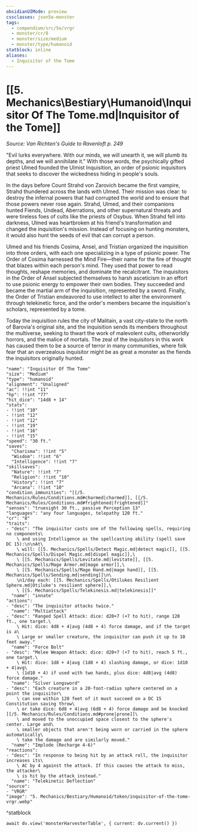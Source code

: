 ```yaml
---
obsidianUIMode: preview
cssclasses: json5e-monster
tags:
  - compendium/src/5e/vrgr
  - monster/cr/8
  - monster/size/medium
  - monster/type/humanoid
statblock: inline
aliases:
  - Inquisitor of the Tome
---
```

# [[5. Mechanics\Bestiary\Humanoid\Inquisitor Of The Tome.md|Inquisitor of the Tome]]
*Source: Van Richten's Guide to Ravenloft p. 249*  

"Evil lurks everywhere. With our minds, we will unearth it, we will plumb its depths, and we will annihilate it." With those words, the psychically gifted priest Ulmed founded the Ulmist Inquisition, an order of psionic inquisitors that seeks to discover the wickedness hiding in people's souls.

In the days before Count Strahd von Zarovich became the first vampire, Strahd thundered across the lands with Ulmed. Their mission was clear: to destroy the infernal powers that had corrupted the world and to ensure that those powers never rose again. Strahd, Ulmed, and their companions hunted Fiends, Undead, Aberrations, and other supernatural threats and were tireless foes of cults like the priests of Osybus. When Strahd fell into darkness, Ulmed was heartbroken at his friend's transformation and changed the inquisition's mission. Instead of focusing on hunting monsters, it would also hunt the seeds of evil that can corrupt a person.

Ulmed and his friends Cosima, Ansel, and Tristian organized the inquisition into three orders, with each one specializing in a type of psionic power. The Order of Cosima harnessed the Mind Fire—their name for the fire of thought that blazes within each person's mind. They used that power to read thoughts, reshape memories, and dominate the recalcitrant. The inquisitors in the Order of Ansel subjected themselves to harsh asceticism in an effort to use psionic energy to empower their own bodies. They succeeded and became the martial arm of the inquisition, represented by a sword. Finally, the Order of Tristian endeavored to use intellect to alter the environment through telekinetic force, and the order's members became the inquisition's scholars, represented by a tome.

Today the inquisition rules the city of Malitain, a vast city-state to the north of Barovia's original site, and the inquisition sends its members throughout the multiverse, seeking to thwart the work of malevolent cults, otherworldly horrors, and the malice of mortals. The zeal of the inquisitors in this work has caused them to be a source of terror in many communities, where folk fear that an overzealous inquisitor might be as great a monster as the fiends the inquisitors originally hunted.

```statblock
"name": "Inquisitor Of The Tome"
"size": "Medium"
"type": "humanoid"
"alignment": "Unaligned"
"ac": !!int "11"
"hp": !!int "77"
"hit_dice": "14d8 + 14"
"stats":
- !!int "10"
- !!int "12"
- !!int "12"
- !!int "19"
- !!int "16"
- !!int "15"
"speed": "30 ft."
"saves":
  "Charisma": !!int "5"
  "Wisdom": !!int "6"
  "Intelligence": !!int "7"
"skillsaves":
  "Nature": !!int "7"
  "Religion": !!int "10"
  "History": !!int "7"
  "Arcana": !!int "10"
"condition_immunities": "[[/5. Mechanics/Rules/Conditions.md#charmed|charmed]], [[/5. Mechanics/Rules/Conditions.md#frightened|frightened]]"
"senses": "truesight 30 ft., passive Perception 13"
"languages": "any four languages, telepathy 120 ft."
"cr": "8"
"traits":
- "desc": "The inquisitor casts one of the following spells, requiring no components\
    \ and using Intelligence as the spellcasting ability (spell save DC 15):\n\nAt\
    \ will: [[5. Mechanics/Spells/Detect Magic.md|detect magic]], [[5. Mechanics/Spells/Dispel Magic.md|dispel magic]],\
    \ [[5. Mechanics/Spells/Levitate.md|levitate]], [[5. Mechanics/Spells/Mage Armor.md|mage armor]],\
    \ [[5. Mechanics/Spells/Mage Hand.md|mage hand]], [[5. Mechanics/Spells/Sending.md|sending]]\n\
    \n1/day each: [[5. Mechanics/Spells/Otilukes Resilient Sphere.md|Otiluke's resilient sphere]],\
    \ [[5. Mechanics/Spells/Telekinesis.md|telekinesis]]"
  "name": "innate"
"actions":
- "desc": "The inquisitor attacks twice."
  "name": "Multiattack"
- "desc": "Ranged Spell Attack: dice: d20+7 (+7 to hit), range 120 ft., one target.\
    \ Hit: dice: 4d8 + 4|avg (4d8 + 4) force damage, and if the target is a\
    \ Large or smaller creature, the inquisitor can push it up to 10 feet away."
  "name": "Force Bolt"
- "desc": "Melee Weapon Attack: dice: d20+7 (+7 to hit), reach 5 ft., one target.\
    \ Hit: dice: 1d8 + 4|avg (1d8 + 4) slashing damage, or dice: 1d10 + 4|avg\
    \ (1d10 + 4) if used with two hands, plus dice: 4d8|avg (4d8) force damage."
  "name": "Silver Longsword"
- "desc": "Each creature in a 20-foot-radius sphere centered on a point the inquisitor\
    \ can see within 120 feet of it must succeed on a DC 15 Constitution saving throw\
    \ or take dice: 6d8 + 4|avg (6d8 + 4) force damage and be knocked [[/5. Mechanics/Rules/Conditions.md#prone|prone]]\
    \ and moved to the unoccupied space closest to the sphere's center. Large and\
    \ smaller objects that aren't being worn or carried in the sphere automatically\
    \ take the damage and are similarly moved."
  "name": "Implode (Recharge 4-6)"
"reactions":
- "desc": "In response to being hit by an attack roll, the inquisitor increases its\
    \ AC by 4 against the attack. If this causes the attack to miss, the attacker\
    \ is hit by the attack instead."
  "name": "Telekinetic Deflection"
"source":
- "VRGR"
"image": "5. Mechanics/Bestiary/Humanoid/token/inquisitor-of-the-tome-vrgr.webp"
```
^statblock

```dataviewjs
await dv.view('monsterHarvesterTable', { current: dv.current() })
```
